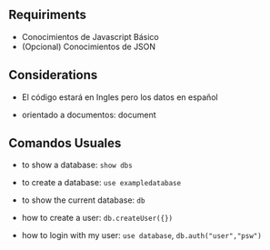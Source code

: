 ## Requiriments
- Conocimientos de Javascript Básico
- (Opcional) Conocimientos de JSON

## Considerations
- El código estará en Ingles pero los datos en español

- orientado a documentos: document

## Comandos Usuales
- to show a database: `show dbs`
- to create a database: `use exampledatabase`
- to show the current database: `db`

- how to create a user: `db.createUser({})`
- how to login with my user: `use database`, `db.auth("user","psw")`
